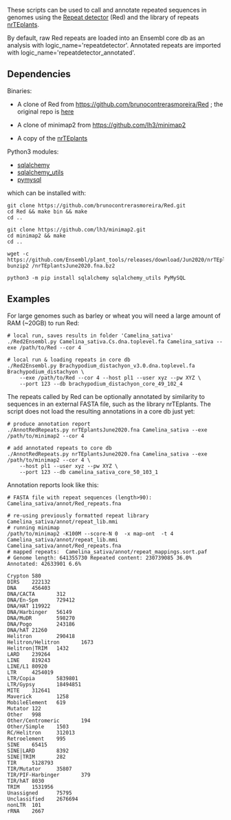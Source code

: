 
These scripts can be used to call and annotate repeated sequences in genomes using the [Repeat detector](https://bmcbioinformatics.biomedcentral.com/articles/10.1186/s12859-015-0654-5) (Red) and the library of repeats [nrTEplants](https://github.com/Ensembl/plant_tools/tree/master/bench/repeat_libs). 

By default, raw Red repeats are loaded into an Ensembl core db as an analysis with logic_name='repeatdetector'. Annotated repeats are imported with logic_name='repeatdetector_annotated'.

## Dependencies

Binaries: 

* A clone of Red from https://github.com/brunocontrerasmoreira/Red ; the original repo is [here](https://github.com/BioinformaticsToolsmith/Red)

* A clone of minimap2 from https://github.com/lh3/minimap2

* A copy of the [nrTEplants](https://github.com/Ensembl/plant_tools/releases/download/Jun2020/nrTEplantsJune2020.fna.bz2)

Python3 modules:

* [sqlalchemy](https://pypi.org/project/SQLAlchemy)
* [sqlalchemy_utils](https://pypi.org/project/SQLAlchemy-Utils)
* [pymysql](https://pypi.org/project/PyMySQL)

which can be installed with: 
```
git clone https://github.com/brunocontrerasmoreira/Red.git
cd Red && make bin && make
cd ..

git clone https://github.com/lh3/minimap2.git
cd minimap2 && make
cd ..

wget -c https://github.com/Ensembl/plant_tools/releases/download/Jun2020/nrTEplantsJune2020.fna.bz2
bunzip2 /nrTEplantsJune2020.fna.bz2

python3 -m pip install sqlalchemy sqlalchemy_utils PyMySQL
```

## Examples

For large genomes such as barley or wheat you will need a large amount of RAM (~20GB) to run Red:

```
# local run, saves results in folder 'Camelina_sativa' 
./Red2Ensembl.py Camelina_sativa.Cs.dna.toplevel.fa Camelina_sativa --exe /path/to/Red --cor 4 

# local run & loading repeats in core db
./Red2Ensembl.py Brachypodium_distachyon_v3.0.dna.toplevel.fa Brachypodium_distachyon \
	--exe /path/to/Red --cor 4 --host pl1 --user xyz --pw XYZ \
	--port 123 --db brachypodium_distachyon_core_49_102_4
```

The repeats called by Red can be optionally annotated by similarity to sequences in an external FASTA file, such as the library nrTEplants. The script does not load the resulting annotations in a core db just yet:
```
# produce annotation report
./AnnotRedRepeats.py nrTEplantsJune2020.fna Camelina_sativa --exe /path/to/minimap2 --cor 4

# add annotated repeats to core db
./AnnotRedRepeats.py nrTEplantsJune2020.fna Camelina_sativa --exe /path/to/minimap2 --cor 4 \
    --host pl1 --user xyz --pw XYZ \
    --port 123 --db camelina_sativa_core_50_103_1
```

Annotation reports look like this:
```
# FASTA file with repeat sequences (length>90): Camelina_sativa/annot/Red_repeats.fna

# re-using previously formatted repeat library  Camelina_sativa/annot/repeat_lib.mmi
# running minimap
/path/to/minimap2 -K100M --score-N 0  -x map-ont  -t 4 Camelina_sativa/annot/repeat_lib.mmi Camelina_sativa/annot/Red_repeats.fna
# mapped repeats:  Camelina_sativa/annot/repeat_mappings.sort.paf
# Genome length: 641355730 Repeated content: 230739085 36.0% Annotated: 42633901 6.6%

Crypton 580
DIRS    222132
DNA     456403
DNA/CACTA       312
DNA/En-Spm      729412
DNA/HAT 119922
DNA/Harbinger   56149
DNA/MuDR        598270
DNA/Pogo        243186
DNA/hAT 21260
Helitron        290418
Helitron/Helitron       1673
Helitron|TRIM   1432
LARD    239264
LINE    819243
LINE/L1 80920
LTR     4254019
LTR/Copia       5839801
LTR/Gypsy       18494851
MITE    312641
Maverick        1258
MobileElement   619
Mutator 122
Other   998
Other/Centromeric       194
Other/Simple    1503
RC/Helitron     312013
Retroelement    995
SINE    65415
SINE|LARD       8392
SINE|TRIM       282
TIR     5128793
TIR/Mutator     35807
TIR/PIF-Harbinger       379
TIR/hAT 8030
TRIM    1531956
Unassigned      75795
Unclassified    2676694
nonLTR  101
rRNA    2667
```
